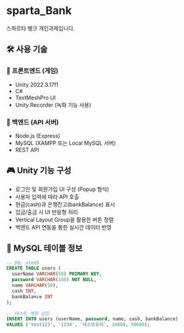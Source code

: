 # sparta_Bank
스파르타 뱅크 개인과제입니다.

## 🛠 사용 기술

### 🔹 프론트엔드 (게임)
- Unity 2022.3.17f1
- C#
- TextMeshPro UI
- Unity Recorder (녹화 기능 사용)

### 🔹 백엔드 (API 서버)
- Node.js (Express)
- MySQL (XAMPP 또는 Local MySQL 서버)
- REST API

## 🎮 Unity 기능 구성

- 로그인 및 회원가입 UI 구성 (Popup 형식)
- 사용자 입력에 따라 API 호출
- 현금(cash)과 은행잔고(bankBalance) 표시
- 입금/출금 시 UI 반응형 처리
- Vertical Layout Group을 활용한 버튼 정렬
- 백엔드 API 연동을 통한 실시간 데이터 반영

## 🧱 MySQL 테이블 정보

```sql
-- DB: atmdb
CREATE TABLE users (
  userName VARCHAR(50) PRIMARY KEY,
  password VARCHAR(100) NOT NULL,
  name VARCHAR(50),
  cash INT,
  bankBalance INT
);

-- 테스트 계정 삽입
INSERT INTO users (userName, password, name, cash, bankBalance)
VALUES ('test123', '1234', '테스트유저', 10000, 50000);